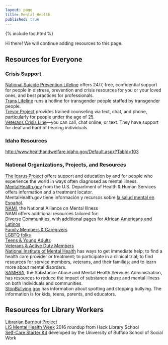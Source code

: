 ```yaml
---  
layout: page  
title: Mental Health  
published: true  
---  
```


{% include toc.html %}  

<p class="message">
  Hi there! We will continue adding resources to this page.
</p>

## Resources for Everyone  

### Crisis Support  

[National Suicide Prevention Lifeline](https://suicidepreventionlifeline.org/) offers 24/7, free, confidential support for people in distress, prevention and crisis resources for you or your loved ones, and best practices for professionals.  
[Trans Lifeline](http://www.translifeline.org) runs a hotline for transgender people staffed by transgender people.  
[Trevor Project](http://www.thetrevorproject.org) provides trained counseling via text, chat, and phone, particularly for people under the age of 25.  
[Veterans Crisis Line](https://www.veteranscrisisline.net)—you can call, chat online, or text. They have support for deaf and hard of hearing individuals.  

### Idaho Resources  

<http://www.healthandwelfare.idaho.gov/Default.aspx?TabId=103>  

### National Organizations, Projects, and Resources  

[The Icarus Project](http://theicarusproject.net) offers support and education by and for people who experience the world in ways often diagnosed as mental illness.  
[MentalHealth.gov](https://www.mentalhealth.gov/index.html) from the U.S. Department of Health & Human Services offers information and a treatment locator.  
  MentalHealth.gov tiene información y recursos sobre [la salud mental en Español](https://espanol.mentalhealth.gov).  
[NAMI](https://www.nami.org), the National Alliance on Mental Illness  
  NAMI offers additional resources tailored for:  
    [Diverse Communities](https://www.nami.org/Find-Support/Diverse-Communities), with additional pages for [African Americans](https://www.nami.org/Find-Support/Diverse-Communities/African-American-Mental-Health) and [Latinos](https://www.nami.org/Find-Support/Diverse-Communities/Latino-Mental-Health)  
    [Family Members & Caregivers](https://www.nami.org/Find-Support/Family-Members-and-Caregivers)  
    [LGBTQ folks](https://www.nami.org/Find-Support/LGBTQ)  
    [Teens & Young Adults](https://www.nami.org/Find-Support/Teens-and-Young-Adults)  
    [Veterans & Active Duty Members](https://www.nami.org/Find-Support/Veterans-and-Active-Duty)  
[National Institute of Mental Health](https://www.nimh.nih.gov/health/find-help/index.shtml) has ways to get immediate help; to find a health care provider or treatment; to participate in a clinical trial; to find resources for service members, veterans, and their families; and to learn more about mental disorders.  
[SAMHSA](https://www.samhsa.gov/), the Substance Abuse and Mental Health Services Administration, has resources to reduce the impact of substance abuse and mental illness on both individuals and communities.  
[StopBullying.gov](https://www.stopbullying.gov) has information about spotting and stopping bullying. The information is for kids, teens, parents, and educators.  

## Resources for Library Workers  

[Librarian Burnout Project](https://librarianburnout.com)  
[LIS Mental Health Week](https://hacklibraryschool.com/2016/02/02/lis-mental-health-week-2016-a-roundup-of-student-support/) 2016 roundup from Hack Library School  
[Self-Care Starter Kit](http://socialwork.buffalo.edu/resources/self-care-starter-kit.html) developed by the University of Buffalo School of Social Work  
